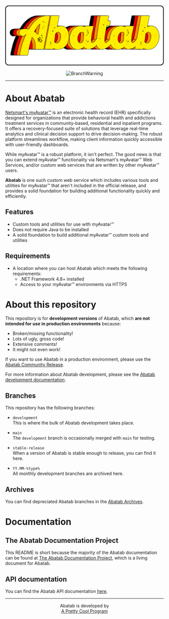 <!--
  README for Abatab
  https://github.com/spectrum-health-systems/Abatab
	Last updated: 240102
-->

<div align="center">

  ![AbatabLogo](./.github/images/logo/app/AbatabLogo.png)

  ![BranchWarning](https://img.shields.io/badge/DEVELOPMENT%20VERSION-24.1-red?style=for-the-badge)

</div>

***

# About Abatab

[Netsmart's myAvatar™](https://www.ntst.com/offerings/myavatar) is an electronic health record (EHR) specifically designed for organizations that provide behavioral health and addictions treatment services in community-based, residential and inpatient programs. It offers a recovery-focused suite of solutions that leverage real-time analytics and clinical decision support to drive decision-making. The robust platform streamlines workflow, making client information quickly accessible with user-friendly dashboards.

While myAvatar™ is a robust platform, it isn't perfect. The good news is that you can extend myAvatar™ functionality via Netsmart's myAvatar™ Web Services, and/or custom web services that are written by other myAvatar™ users.

**Abatab** is one such custom web service which includes various tools and utilities for myAvatar™ that aren't included in the official release, and provides a solid foundation for building additional functionality quickly and efficiently.

## Features

* Custom tools and utilities for use with myAvatar™
* Does not require Java to be installed
* A solid foundation to build additional myAvatar™ custom tools and utilities

## Requirements

* A location where you can host Abatab which meets the following requirements:
  * .NET Framework 4.8+ installed
  * Access to your myAvatar™ environments via HTTPS

# About this repository

This repository is for **development versions** of Abatab, which **are not intended for use in production environments** because:

* Broken/missing functionality!
* Lots of ugly, gross code!
* Extensive comments!
* It might not even work!

If you want to use Abatab in a production environment, please use the [Abatab Community Release](https://github.com/spectrum-health-systems/Abatab-Community-Release).

For more information about Abatab development, please see the [Abatab development documentation](https://github.com/spectrum-health-systems/Abatab-Documentation-Project/blob/main/Abatab%20Development/about-abatab-development.md).

## Branches

This repository has the following branches:

* `development`  
This is where the bulk of Abatab development takes place.

* `main`  
The `development` branch is occasionally merged with `main` for testing.

* `stable-release`  
When a version of Abatab is stable enough to release, you can find it here.

* `YY.MM-%type%`  
All monthly development branches are archived here.

## Archives

You can find depreciated Abatab branches in the [Abatab Archives](https://github.com/spectrum-health-systems/Abatab-Archives).

# Documentation

## The Abatab Documentation Project

This README is short because the majority of the Abatab documentation can be found at [The Abatab Documentation Project](https://github.com/spectrum-health-systems/Abatab-Documentation-Project), which is a living document for Abatab.

## API documentation

You can find the Abatab API documentation [here](https://spectrum-health-systems.github.io/Abatab/).

***

<div align="center">

  Abatab is developed by<br>
  [A Pretty Cool Program](https://github.com/APrettyCoolProgram)

</div>
